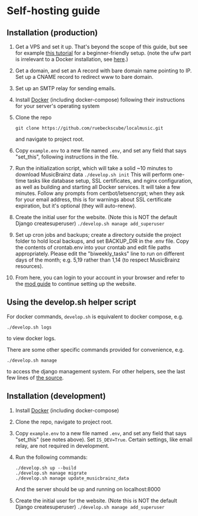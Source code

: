 # Self-hosting guide

## Installation (production)

1. Get a VPS and set it up. That's beyond the scope of this guide, but see for
   example [this tutorial](https://www.youtube.com/watch?v=ZWOJsAbALMI) for a
   beginner-friendly setup. (note the ufw part is irrelevant to a Docker
   installation, see
   [here](https://docs.docker.com/engine/network/packet-filtering-firewalls/#docker-and-ufw).)
   
2. Get a domain, and set an A record with bare domain name pointing to IP. Set
   up a CNAME record to redirect www to bare domain.

3. Set up an SMTP relay for sending emails.

4. Install [Docker](https://www.docker.com) (including docker-compose) following
   their instructions for your server's operating system

5. Clone the repo
   ```
   git clone https://github.com/ruebeckscube/localmusic.git
   ```
   and navigate to project root.

6. Copy `example.env` to a new file named `.env`, and set any field that says
   "set\_this", following instructions in the file.

7. Run the initialization script, which will take a solid ~10 minutes to
   download MusicBrainz data
   ``` ./develop.sh init ```
   This will perform one-time tasks like
   database setup, SSL certificates, and nginx configuration, as well as
   building and starting all Docker services. It will take a few minutes.
   Follow any prompts from certbot/letsencrypt; when they ask for your email
   address, this is for warnings about SSL certificate expiration, but it's
   optional (they will auto-renew).
   
8. Create the initial user for the website. (Note this is NOT the default Django
   createsuperuser)
   ```./develop.sh manage add_superuser```
   
9. Set up cron jobs and backups; create a directory outside the project folder
   to hold local backups, and set BACKUP_DIR in the .env file. Copy the contents
   of crontab.env into your crontab and edit file paths appropriately. Please
   edit the "biweekly\_tasks" line to run on different days of the month; e.g.
   5,19 rather than 1,14 (to respect MusicBrainz resources).
   
10. From here, you can login to your account in your browser and refer to the
    [mod guide](mod-guide.md) to continue setting up the website.


## Using the develop.sh helper script
For docker commands, `develop.sh` is equivalent to docker compose, e.g.
```
./develop.sh logs
```
to view docker logs.

There are some other specific commands provided for convenience, e.g.
```
./develop.sh manage
```
to access the django management system. For other helpers, see the last few lines of [the source](/develop.sh).


## Installation (development)

1. Install [Docker](https://www.docker.com) (including docker-compose)

2. Clone the repo, navigate to project root.

3. Copy `example.env` to a new file named `.env`, and set any field that says
   "set_this" (see notes above). Set `IS_DEV=True`. Certain settings, like email
   relay, are not required in development.

4. Run the following commands:
   ```
   ./develop.sh up --build
   ./develop.sh manage migrate
   ./develop.sh manage update_musicbrainz_data
   ```
   And the server should be up and running on localhost:8000
   
5. Create the initial user for the website. (Note this is NOT the default Django
   createsuperuser)
   ```./develop.sh manage add_superuser```
